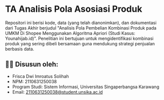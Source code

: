 # TA Analisis Pola Asosiasi Produk
Repositori ini berisi kode, data (yang telah dianonimkan), dan dokumentasi dari Tugas Akhir berjudul "Analisis Pola Pembelian Kombinasi Produk pada UMKM Di Shopee Menggunakan Algoritma Apriori (Studi Kasus: Younahijab.id)".
Penelitian ini bertujuan untuk mengidentifikasi kombinasi produk yang sering dibeli bersamaan guna mendukung strategi penjualan berbasis data.
## 🧑‍💻 Disusun oleh:
- Frisca Dwi Imroatus Solihah
- NPM: 2110631250038
- Program Studi: Sistem Informasi, Universitas Singaperbangsa Karawang
- Email: 2110631250038@student.unsika.ac.id
